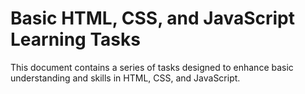 # Basic HTML, CSS, and JavaScript Learning Tasks

This document contains a series of tasks designed to enhance basic understanding and skills in HTML, CSS, and JavaScript.